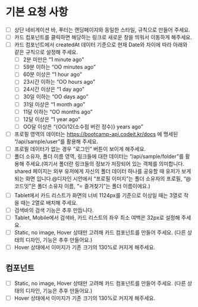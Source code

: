 # 기본 요청 사항
- [ ] 상단 네비게이션 바, 푸터는 랜딩페이지와 동일한 스타일, 규칙으로 만들어 주세요.
- [ ] 카드 컴포넌트를 클릭하면 해당하는 링크로 새로운 창을 띄워서 이동하게 해주세요.
- [ ] 카드 컴포넌트에서 createdAt 데이터 기준으로 현재 Date와 차이에 따라 아래와 같은 규칙으로 설정해 주세요.
  - [ ]  2분 미만은 “1 minute ago”
  - [ ]  59분 이하는 “OO minutes ago”
  - [ ]  60분 이상은 “1 hour ago”
  - [ ]  23시간 이하는 “OO hours ago”
  - [ ]  24시간 이상은 “1 day ago”
  - [ ]  30일 이하는 “OO days ago”
  - [ ]  31일 이상은 “1 month ago”
  - [ ]  11달 이하는 “OO months ago”
  - [ ]  12달 이상은 “1 year ago”
  - [ ]  OO달 이상은 “{OO/12(소수점 버린 정수)} years ago”
- [ ] 프로필 영역의 데이터는 https://bootcamp-api.codeit.kr/docs 에 명세된 “/api/sample/user”를 활용해 주세요.
- [ ] 프로필 데이터가 없는 경우 “로그인” 버튼이 보이게 해주세요.
- [ ] 폴더 소유자, 폴더 이름 영역, 링크들에 대한 데이터는 “/api/sample/folder”를 활용해 주세요.(여기서 폴더란 링크들의 정보가 저장되어 있는 객체를 의미합니다. shared 페이지는 외부 유저에게 자신의 폴더 데이터 하나를 공유할 때 유저가 보게되는 화면 입니다.@디자인 시안에서 “프로필 이미지”는 폴더 소유자의 프로필, “@코드잇”은 폴더 소유자 이름, “⭐️ 즐겨찾기”는 폴더 이름이에요.)
- [ ] Tablet에서 카드 리스트가 화면의 너비 1124px를 기준으로 이상일 때는 3열로 작을 때는 2열로 배치해 주세요.
- [ ] 검색바의 검색 기능은 추후 만듭니다.
- [ ] Tablet, Mobile에서 검색바, 카드 리스트의 좌우 최소 여백은 32px로 설정해 주세요.
- [ ] Static, no image, Hover 상태만 고려해 카드 컴포넌트를 만들어 주세요. (다른 상태의 디자인, 기능은 추후 만들어요.)
- [ ] Hover 상태에서 이미지가 기존 크기의 130%로 커지게 해주세요.

## 컴포넌트
- [ ] Static, no image, Hover 상태만 고려해 카드 컴포넌트를 만들어 주세요. (다른 상태의 디자인, 기능은 추후 만들어요.)
- [ ] Hover 상태에서 이미지가 기존 크기의 130%로 커지게 해주세요.